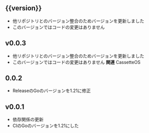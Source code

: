 ## {{version}} 

- 他リポジトリとのバージョン整合のためバージョンを更新しました
- このバージョンではコードの変更はありません
## v0.0.3
- 他リポジトリとのバージョン整合のためバージョンを更新しました
- このバージョンではコードの変更はありません
**関連**
CassetteOS

## 0.0.2
- ReleaseのGoのバージョンを1.21に修正

## v0.0.1
- 依存関係の更新
- CIのGoのバージョンを1.21にした